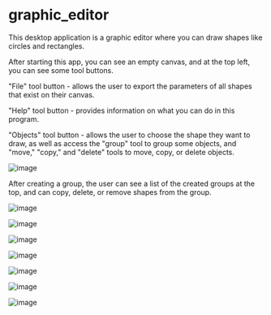 # graphic_editor

This desktop application is a graphic editor where you can draw shapes like circles and rectangles.

After starting this app, you can see an empty canvas, and at the top left, you can see some tool buttons.

"File" tool button - allows the user to export the parameters of all shapes that exist on their canvas.

"Help" tool button - provides information on what you can do in this program.

"Objects" tool button - allows the user to choose the shape they want to draw, as well as access the "group" tool to group some objects, and "move," "copy," and "delete" tools to move, copy, or delete objects.

![image](https://github.com/ivan-voitenko/graphic_editor/assets/173069138/318ba089-2c60-4ae6-900d-c50e868ead01)

After creating a group, the user can see a list of the created groups at the top, and can copy, delete, or remove shapes from the group.

![image](https://github.com/ivan-voitenko/graphic_editor/assets/173069138/de8e4507-a7f1-4e17-af15-03af85c6d9e1)

![image](https://github.com/ivan-voitenko/graphic_editor/assets/173069138/17db1817-c965-4e13-95b0-e25ede7bcb28)

![image](https://github.com/ivan-voitenko/graphic_editor/assets/173069138/61a88217-4423-4dbe-a091-3269a558142a)

![image](https://github.com/ivan-voitenko/graphic_editor/assets/173069138/5ec5be63-3004-40d5-ba3a-549224627a04)

![image](https://github.com/ivan-voitenko/graphic_editor/assets/173069138/c46fe173-9d21-4f67-aecf-76e84dfa666a)

![image](https://github.com/ivan-voitenko/graphic_editor/assets/173069138/066e4054-70f3-4a87-b2b5-c2ed86e40ce5)

![image](https://github.com/ivan-voitenko/graphic_editor/assets/173069138/d858256e-bbc1-47a2-a679-f7c08d4d4594)
